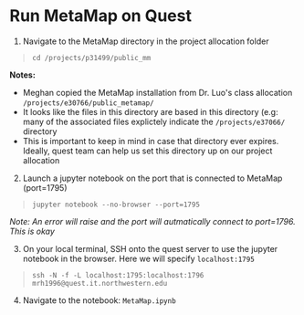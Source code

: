 # Run MetaMap on Quest

1. Navigate to the MetaMap directory in the project allocation folder

> `cd /projects/p31499/public_mm`

**Notes:** 
* Meghan copied the MetaMap installation from Dr. Luo's class allocation `/projects/e30766/public_metamap/`
* It looks like the files in this directory are based in this directory (e.g: many of the associated files explictely indicate the `/projects/e37066/` directory
* This is important to keep in mind in case that directory ever expires. Ideally, quest team can help us set this directory up on our project allocation

2. Launch a jupyter notebook on the port that is connected to MetaMap (port=1795)

> `jupyter notebook --no-browser --port=1795`

*Note: An error will raise and the port will autmatically connect to port=1796. This is okay*

3. On your local terminal, SSH onto the quest server to use the jupyter notebook in the browser. Here we will specify `localhost:1795`

> `ssh -N -f -L localhost:1795:localhost:1796 mrh1996@quest.it.northwestern.edu`

4. Navigate to the notebook: `MetaMap.ipynb`
